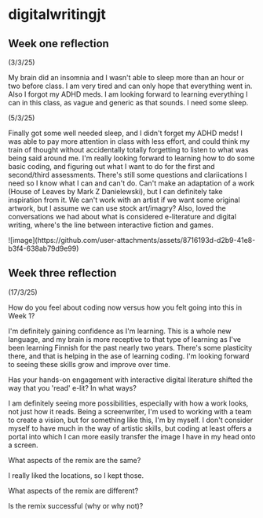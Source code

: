 # digitalwritingjt 
## Week one reflection 
(3/3/25)
<p>My brain did an insomnia and I wasn't able to sleep more than an hour or two before class. I am very tired and can only hope that everything went in. Also I forgot my ADHD meds. I am looking forward to learning everything I can in this class, as vague and generic as that sounds. I need some sleep.</p>

(5/3/25)
<p>Finally got some well needed sleep, and I didn't forget my ADHD meds! I was able to pay more attention in class with less effort, and could think my train of thought without accidentally totally forgetting to listen to what was being said around me. I'm really looking forward to learning how to do some basic coding, and figuring out what I want to do for the first and second/third assessments. There's still some questions and clariications I need so I know what I can and can't do. Can't make an adaptation of a work (House of Leaves by Mark Z Danielewski), but I can definitely take inspiration from it. We can't work with an artist if we want some original artwork, but I assume we can use stock art/imagry? Also, loved the conversations we had about what is considered e-literature and digital writing, where's the line between interactive fiction and games.</p>
![image](https://github.com/user-attachments/assets/8716193d-d2b9-41e8-b3f4-638ab79d9e99)



## Week three reflection
(17/3/25)

How do you feel about coding now versus how you felt going into this in Week 1?
<p>I'm definitely gaining confidence as I'm learning. This is a whole new language, and my brain is more receptive to that type of learning as I've been learning Finnish for the past nearly two years. There's some plasticity there, and that is helping in the ase of learning coding. I'm looking forward to seeing these skills grow and improve over time.</p>

Has your hands-on engagement with interactive digital literature shifted the way that you 'read' e-lit? In what ways?
<p>I am definitely seeing more possibilities, especially with how a work looks, not just how it reads. Being a screenwriter, I'm used to working with a team to create a vision, but for something like this, I'm by myself. I don't consider myself to have much in the way of artistic skills, but coding at least offers a portal into which I can more easily transfer the image I have in my head onto a screen.</p>

What aspects of the remix are the same?
<p> I really liked the locations, so I kept those.</p>
What aspects of the remix are different?
<p></p>
Is the remix successful (why or why not)?
